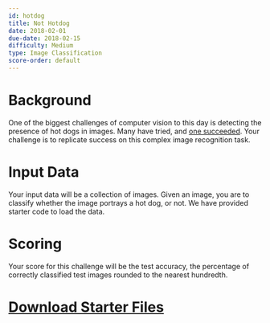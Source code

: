 ```yaml
---
id: hotdog
title: Not Hotdog
date: 2018-02-01
due-date: 2018-02-15
difficulty: Medium
type: Image Classification
score-order: default
---
```


# Background

One of the biggest challenges of computer vision to this day is detecting the presence of hot dogs in images. Many have tried, and [one succeeded](https://www.youtube.com/watch?v=ACmydtFDTGs). Your challenge is to replicate success on this complex image recognition task.

# Input Data
Your input data will be a collection of images. Given an image, you are to classify whether the image portrays a hot dog, or not. We have provided starter code to load the data.

# Scoring

Your score for this challenge will be the test accuracy, the percentage of correctly
classified test images rounded to the nearest hundredth.

# [Download Starter Files](https://drive.google.com/file/d/1J1nh5CDZkimdo3yflgzFi5e9ejYupRB0/view?usp=sharing)
